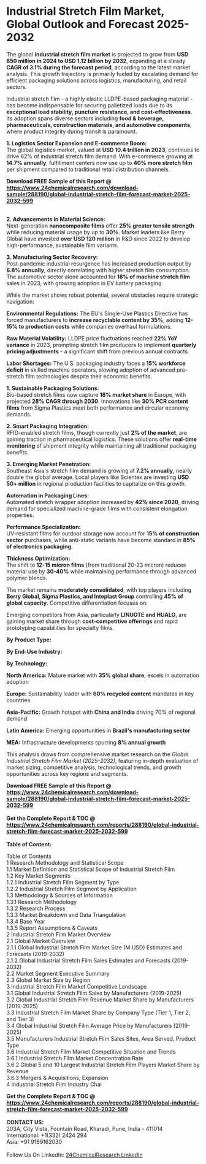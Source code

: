 <h1>Industrial Stretch Film Market, Global Outlook and Forecast 2025-2032</h1><p>The global <strong>industrial stretch film market</strong> is projected to grow from <strong>USD 850 million in 2024 to USD 1.12 billion by 2032</strong>, expanding at a steady <strong>CAGR of 3.1% during the forecast period</strong>, according to the latest market analysis. This growth trajectory is primarily fueled by escalating demand for efficient packaging solutions across logistics, manufacturing, and retail sectors.</p><p>Industrial stretch film - a highly elastic LLDPE-based packaging material - has become indispensable for securing palletized loads due to its <strong>exceptional load stability, puncture resistance, and cost-effectiveness</strong>. Its adoption spans diverse sectors including <strong>food &amp; beverage, pharmaceuticals, construction materials, and automotive components</strong>, where product integrity during transit is paramount.</p><p><strong>1. Logistics Sector Expansion and E-commerce Boom:</strong><br>
The global logistics market, valued at <strong>USD 10.4 trillion in 2023</strong>, continues to drive 62% of industrial stretch film demand. With e-commerce growing at <strong>14.7% annually</strong>, fulfillment centers now use up to <strong>40% more stretch film</strong> per shipment compared to traditional retail distribution channels.</p><div><b>Download FREE Sample of this Report @ 
            <a href="https://www.24chemicalresearch.com/download-sample/288190/global-industrial-stretch-film-forecast-market-2025-2032-599">
            https://www.24chemicalresearch.com/download-sample/288190/global-industrial-stretch-film-forecast-market-2025-2032-599</a></b></div><br><p><strong>2. Advancements in Material Science:</strong><br>
Next-generation <strong>nanocomposite films</strong> offer <strong>25% greater tensile strength</strong> while reducing material usage by up to <strong>30%</strong>. Market leaders like Berry Global have invested <strong>over USD 120 million</strong> in R&amp;D since 2022 to develop high-performance, sustainable film variants.</p><p><strong>3. Manufacturing Sector Recovery:</strong><br>
Post-pandemic industrial resurgence has increased production output by <strong>6.8% annually</strong>, directly correlating with higher stretch film consumption. The automotive sector alone accounted for <strong>18% of machine stretch film</strong> sales in 2023, with growing adoption in EV battery packaging.</p><p>While the market shows robust potential, several obstacles require strategic navigation:</p><p><strong>Environmental Regulations:</strong> The EU's Single-Use Plastics Directive has forced manufacturers to <strong>increase recyclable content by 35%</strong>, adding <strong>12-15% to production costs</strong> while companies overhaul formulations.</p><p><strong>Raw Material Volatility:</strong> LLDPE price fluctuations reached <strong>22% YoY variance</strong> in 2023, prompting stretch film producers to implement <strong>quarterly pricing adjustments</strong> - a significant shift from previous annual contracts.</p><p><strong>Labor Shortages:</strong> The U.S. packaging industry faces a <strong>15% workforce deficit</strong> in skilled machine operators, slowing adoption of advanced pre-stretch film technologies despite their economic benefits.</p><p><strong>1. Sustainable Packaging Solutions:</strong><br>
Bio-based stretch films now capture <strong>18% market share</strong> in Europe, with projected <strong>28% CAGR through 2030</strong>. Innovations like <strong>30% PCR content films</strong> from Sigma Plastics meet both performance and circular economy demands.</p><p><strong>2. Smart Packaging Integration:</strong><br>
RFID-enabled stretch films, though currently just <strong>2% of the market</strong>, are gaining traction in pharmaceutical logistics. These solutions offer <strong>real-time monitoring</strong> of shipment integrity while maintaining all traditional packaging benefits.</p><p><strong>3. Emerging Market Penetration:</strong><br>
Southeast Asia's stretch film demand is growing at <strong>7.2% annually</strong>, nearly double the global average. Local players like Scientex are investing <strong>USD 50+ million</strong> in regional production facilities to capitalize on this growth.</p><p><strong>Automation in Packaging Lines:</strong><br>
	Automated stretch wrapper adoption increased by <strong>42% since 2020</strong>, driving demand for specialized machine-grade films with consistent elongation properties.</p><p><strong>Performance Specialization:</strong><br>
	UV-resistant films for outdoor storage now account for <strong>15% of construction sector</strong> purchases, while anti-static variants have become standard in <strong>85% of electronics packaging</strong>.</p><p><strong>Thickness Optimization:</strong><br>
	The shift to <strong>12-15 micron films</strong> (from traditional 20-23 micron) reduces material use by <strong>30-40%</strong> while maintaining performance through advanced polymer blends.</p><p>The market remains <strong>moderately consolidated</strong>, with top players including <strong>Berry Global, Sigma Plastics, and Inteplast Group</strong> controlling <strong>45% of global capacity</strong>. Competitive differentiation focuses on:</p><p>Emerging competitors from Asia, particularly <strong>LINUOTE and HUALO</strong>, are gaining market share through <strong>cost-competitive offerings</strong> and rapid prototyping capabilities for specialty films.</p><p><strong>By Product Type:</strong></p><p><strong>By End-Use Industry:</strong></p><p><strong>By Technology:</strong></p><p><strong>North America:</strong> Mature market with <strong>35% global share</strong>; excels in automation adoption</p><p><strong>Europe:</strong> Sustainability leader with <strong>60% recycled content</strong> mandates in key countries</p><p><strong>Asia-Pacific:</strong> Growth hotspot with <strong>China and India</strong> driving 70% of regional demand</p><p><strong>Latin America:</strong> Emerging opportunities in <strong>Brazil's manufacturing sector</strong></p><p><strong>MEA:</strong> Infrastructure developments spurring <strong>8% annual growth</strong></p><p>This analysis draws from comprehensive market research on the <em>Global Industrial Stretch Film Market (2025-2032)</em>, featuring in-depth evaluation of market sizing, competitive analysis, technological trends, and growth opportunities across key regions and segments.</p><div><b>Download FREE Sample of this Report @ 
            <a href="https://www.24chemicalresearch.com/download-sample/288190/global-industrial-stretch-film-forecast-market-2025-2032-599">
            https://www.24chemicalresearch.com/download-sample/288190/global-industrial-stretch-film-forecast-market-2025-2032-599</a></b></div><br><div><b>Get the Complete Report & TOC @ 
            <a href="https://www.24chemicalresearch.com/reports/288190/global-industrial-stretch-film-forecast-market-2025-2032-599">
            https://www.24chemicalresearch.com/reports/288190/global-industrial-stretch-film-forecast-market-2025-2032-599</a></b></div><br>
            <b>Table of Content:</b><p>Table of Contents<br />
1 Research Methodology and Statistical Scope<br />
1.1 Market Definition and Statistical Scope of Industrial Stretch Film<br />
1.2 Key Market Segments<br />
1.2.1 Industrial Stretch Film Segment by Type<br />
1.2.2 Industrial Stretch Film Segment by Application<br />
1.3 Methodology & Sources of Information<br />
1.3.1 Research Methodology<br />
1.3.2 Research Process<br />
1.3.3 Market Breakdown and Data Triangulation<br />
1.3.4 Base Year<br />
1.3.5 Report Assumptions & Caveats<br />
2 Industrial Stretch Film Market Overview<br />
2.1 Global Market Overview<br />
2.1.1 Global Industrial Stretch Film Market Size (M USD) Estimates and Forecasts (2019-2032)<br />
2.1.2 Global Industrial Stretch Film Sales Estimates and Forecasts (2019-2032)<br />
2.2 Market Segment Executive Summary<br />
2.3 Global Market Size by Region<br />
3 Industrial Stretch Film Market Competitive Landscape<br />
3.1 Global Industrial Stretch Film Sales by Manufacturers (2019-2025)<br />
3.2 Global Industrial Stretch Film Revenue Market Share by Manufacturers (2019-2025)<br />
3.3 Industrial Stretch Film Market Share by Company Type (Tier 1, Tier 2, and Tier 3)<br />
3.4 Global Industrial Stretch Film Average Price by Manufacturers (2019-2025)<br />
3.5 Manufacturers Industrial Stretch Film Sales Sites, Area Served, Product Type<br />
3.6 Industrial Stretch Film Market Competitive Situation and Trends<br />
3.6.1 Industrial Stretch Film Market Concentration Rate<br />
3.6.2 Global 5 and 10 Largest Industrial Stretch Film Players Market Share by Revenue<br />
3.6.3 Mergers & Acquisitions, Expansion<br />
4 Industrial Stretch Film Industry Chai</p><div><b>Get the Complete Report & TOC @ 
            <a href="https://www.24chemicalresearch.com/reports/288190/global-industrial-stretch-film-forecast-market-2025-2032-599">
            https://www.24chemicalresearch.com/reports/288190/global-industrial-stretch-film-forecast-market-2025-2032-599</a></b></div><br><b>CONTACT US:</b><br>
            203A, City Vista, Fountain Road, Kharadi, Pune, India - 411014<br>
            International: +1(332) 2424 294<br>
            Asia: +91 9169162030 <br><br>
            Follow Us On LinkedIn: <a href="https://www.linkedin.com/company/24chemicalresearch/">24ChemicalResearch LinkedIn</a>